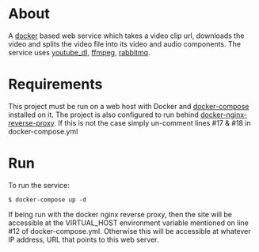 # About
A [docker](https://docker.io) based web service which takes a video clip url, downloads the video and splits the video file into its video and audio components. The service uses [youtube_dl](https://rg3.github.io/youtube-dl/), [ffmpeg](https://ffmpeg.org/), [rabbitmq](https://www.rabbitmq.com/).

# Requirements
This project must be run on a web host with Docker and [docker-compose](https://docs.docker.com/compose/) installed on it. The project is also configured to run behind [docker-nginx-reverse-proxy](https://github.com/jwilder/nginx-proxy). If this is not the case simply un-comment lines #17 & #18 in docker-compose.yml

# Run
To run the service:

    $ docker-compose up -d

If being run with the docker nginx reverse proxy, then the site will be accessible at the VIRTUAL_HOST environment variable mentioned on line #12 of docker-compose.yml. Otherwise this will be accessible at whatever IP address, URL that points to this web server.
